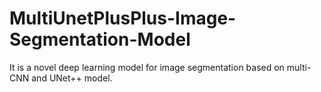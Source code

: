 # MultiUnetPlusPlus-Image-Segmentation-Model
It is a novel deep learning model for image segmentation based on multi-CNN and UNet++ model.
